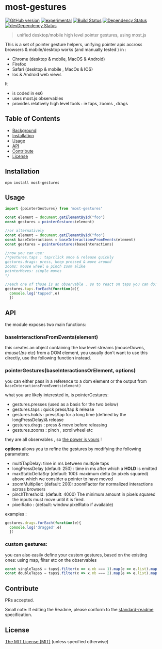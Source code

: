 # most-gestures

[![GitHub version](https://badge.fury.io/gh/kaosat-dev%2Fmost-gestures.svg)](https://badge.fury.io/gh/kaosat-dev%2Fmost-gestures)
[![experimental](http://badges.github.io/stability-badges/dist/experimental.svg)](http://github.com/badges/stability-badges)
[![Build Status](https://travis-ci.org/kaosat-dev/most-gestures.svg)](https://travis-ci.org/kaosat-dev/most-gestures)
[![Dependency Status](https://david-dm.org/kaosat-dev/most-gestures.svg)](https://david-dm.org/kaosat-dev/most-gestures)
[![devDependency Status](https://david-dm.org/kaosat-dev/most-gestures/dev-status.svg)](https://david-dm.org/kaosat-dev/most-gestures#info=devDependencies)


> unified desktop/mobile high level pointer gestures, using most.js

This is a set of pointer gesture helpers, unifying pointer apis accross browsers & mobile/desktop
works (and manually tested ) in :
- Chrome (desktop & mobile, MacOS & Android)
- Firefox
- Safari (desktop & mobile , MacOs & IOS)
- Ios & Android web views

It
- is coded in es6
- uses most.js observables
- provides relatively high level tools : ie taps, zooms , drags

## Table of Contents

- [Background](#background)
- [Installation](#installation)
- [Usage](#usage)
- [API](#api)
- [Contribute](#contribute)
- [License](#license)

## Installation


```
npm install most-gestures
```

## Usage

```javascript
import {pointerGestures} from 'most-gestures'

const element = document.getElementById("foo")
const gestures = pointerGestures(element)

//or alternatively
const element = document.getElementById("foo")
const baseInteractions = baseInteractionsFromEvents(element)
const gestures = pointerGestures(baseInteractions)

//now you can use:
/*gestures.taps : tap/click once & release quickly
gestures.drags: press, keep pressed & move around
zooms: mouse wheel & pinch zoom alike
pointerMoves: simple moves
*/

//each one of those is an observable , so to react on taps you can do:
gestures.taps.forEach(function(e){
  console.log('tapped',e)
  })

```


## API

the module exposes two main functions:

### baseInteractionsFromEvents(element)

this creates an object containing the low level streams (mouseDowns$, mouseUps$ etc)
from a DOM element, you usually don't want to use this directly, use the following
function instead.

### pointerGestures(baseInteractionsOrElement, options)

you can either pass in a reference to a dom element or the output from `baseInteractionsFromEvents(element)`

what you are likely interested in, is pointerGestures:

- gestures.presses (used as a basis for the two below)
- gestures.taps : quick press/tap & release
- gestures.holds : press/tap for a long time (defined by the longPressDelay)& release
- gestures.drags : press & move before releasing
- gestures.zooms : pinch , scrollwheel etc

they are all observables , so [the power is yours](https://github.com/cujojs/most/blob/master/docs/api.md) !

**options** allows you to refine the gestures by modifying the following parameters:
 - multiTapDelay: time in ms between multiple taps
 - longPressDelay (default: 250) : time in ms after which a **HOLD** is emitted
 - maxStaticDeltaSqr (default: 100): maximum delta (in pixels squared) above which we consider a pointer to have moved
 - zoomMultiplier: (default: 200): zoomFactor for normalized interactions across browsers
 - pinchThreshold: (default: 4000) The minimum amount in pixels squared the inputs must move until it is fired.
 - pixelRatio : (default: window.pixelRatio if available)


examples :

```javascript
gestures.drags.forEach(function(e){
  console.log('dragged',e)
  })
```

### custom gestures:

you can also easily define your custom gestures, based on the existing ones: using
map, filter etc on the observables

```javascript
const singleTaps$ = taps$.filter(x => x.nb === 1).map(e => e.list).map(e => e[0])
const doubleTaps$ = taps$.filter(x => x.nb === 2).map(e => e.list).map(e => e[0])
```


## Contribute

PRs accepted.

Small note: If editing the Readme, please conform to the [standard-readme](https://github.com/RichardLitt/standard-readme) specification.


## License

[The MIT License (MIT)](https://github.com/kaosat-dev/most-gestures/blob/master/LICENSE)
(unless specified otherwise)
